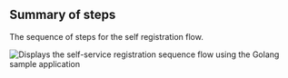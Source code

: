 ## Summary of steps

The sequence of steps for the self registration flow.

<div class="common-image-format">

![Displays the self-service registration sequence flow using the Golang sample application](/img/oie-embedded-sdk/oie-embedded-sdk-go-use-case-self-serve-reg.png)

</div>
